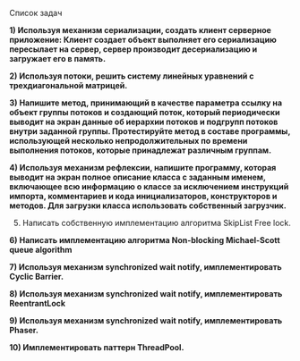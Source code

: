 Список задач

**1) Используя механизм сериализации, создать клиент серверное приложение: Клиент создает объект выполняет его сериализацию пересылает на сервер, сервер производит десериализацию и загружает его в память.**

 **2) Используя потоки, решить систему линейных уравнений с трехдиагональной матрицей.**

 **3) Напишите метод, принимающий в качестве параметра ссылку на объект группы потоков и создающий поток, который периодически выводит на экран данные об иерархии потоков и подгрупп потоков внутри заданной группы. Протестируйте метод в составе программы, использующей несколько непродолжительных по времени выполнения потоков, которые принадлежат различным группам.**

**4) Используя механизм рефлексии, напишите программу, которая выводит на экран полное описание класса с заданным именем, включающее всю информацию о классе за исключением инструкций импорта, комментариев и кода инициализаторов, конструкторов и методов. Для загрузки класса использовать собственный загрузчик.**

5) Написать собственную имплементацию алгоритма SkipList Free lock.

**6) Написать имплементацию алгоритма Non-blocking Michael-Scott queue algorithm**

**7) Используя механизм synchronized wait notify, имплементировать Cyclic Barrier.**

**8) Используя механизм synchronized wait notify, имплементировать ReentrantLock**

**9) Используя механизм synchronized wait notify, имплементировать Phaser.**

**10) Имплементировать паттерн ThreadPool.**

